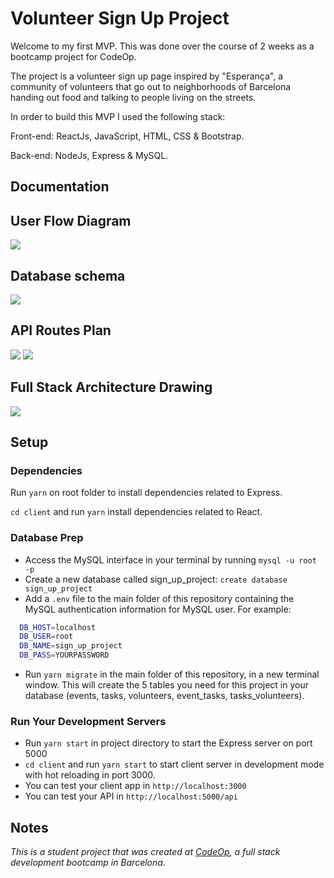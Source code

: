 # Volunteer Sign Up Project

Welcome to my first MVP. This was done over the course of 2 weeks as a bootcamp project for CodeOp.

The project is a volunteer sign up page inspired by "Esperança", a community of volunteers that go out to neighborhoods of Barcelona handing out food and talking to people living on the streets.

In order to build this MVP I used the following stack:

Front-end: ReactJs, JavaScript, HTML, CSS & Bootstrap.

Back-end: NodeJs, Express & MySQL.

## Documentation

## User Flow Diagram

![]("images/User%20Flow.png")

## Database schema

![]("images/Database%20Schema.JPG")

## API Routes Plan

![]("images/API%20Routes%201.JPG")
![]("images/API%20Routes%202.JPG")

## Full Stack Architecture Drawing

![]("images/MVP%20Project%20Architecture.jpg")

## Setup

### Dependencies

Run `yarn` on root folder to install dependencies related to Express.

`cd client` and run `yarn` install dependencies related to React.

### Database Prep

- Access the MySQL interface in your terminal by running `mysql -u root -p`
- Create a new database called sign_up_project: `create database sign_up_project`
- Add a `.env` file to the main folder of this repository containing the MySQL authentication information for MySQL user. For example:

```bash
  DB_HOST=localhost
  DB_USER=root
  DB_NAME=sign_up_project
  DB_PASS=YOURPASSWORD
```

- Run `yarn migrate` in the main folder of this repository, in a new terminal window. This will create the 5 tables you need for this project in your database (events, tasks, volunteers, event_tasks, tasks_volunteers).

### Run Your Development Servers

- Run `yarn start` in project directory to start the Express server on port 5000
- `cd client` and run `yarn start` to start client server in development mode with hot reloading in port 3000.
- You can test your client app in `http://localhost:3000`
- You can test your API in `http://localhost:5000/api`

## Notes

_This is a student project that was created at [CodeOp](http://codeop.tech), a full stack development bootcamp in Barcelona._

